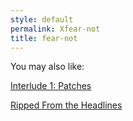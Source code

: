 ```yaml
---
style: default
permalink: Xfear-not
title: fear-not
---
```

You may also like:

[Interlude 1: Patches](http://scp-wiki.net/classicalinterlude)

[Ripped From the Headlines](http://scp-wiki.net/ripped-from-the-headlines)
